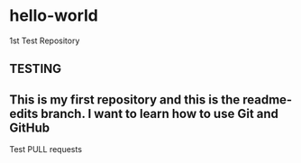 # hello-world
1st Test Repository

TESTING
-------
This is my first repository and this is the readme-edits branch.
I want to learn how to use Git and GitHub
------
Test PULL requests
